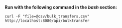 **Run with the following command in the *bash* section:**

`curl -F "file=@csv/bulk_transfers.csv" http://localhost:8080/api/bulktransfer`

